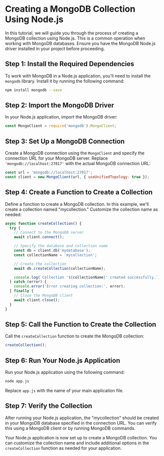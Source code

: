 # Creating a MongoDB Collection Using Node.js

In this tutorial, we will guide you through the process of creating a MongoDB collection using Node.js. This is a common operation when working with MongoDB databases. Ensure you have the MongoDB Node.js driver installed in your project before proceeding.

## Step 1: Install the Required Dependencies

To work with MongoDB in a Node.js application, you'll need to install the `mongodb` library. Install it by running the following command:

```bash
npm install mongodb --save
```

## Step 2: Import the MongoDB Driver

In your Node.js application, import the MongoDB driver:

```javascript
const MongoClient = require('mongodb').MongoClient;
```

## Step 3: Set Up a MongoDB Connection

Create a MongoDB connection using the `MongoClient` and specify the connection URL for your MongoDB server. Replace `'mongodb://localhost:27017'` with the actual MongoDB connection URL:

```javascript
const url = 'mongodb://localhost:27017';
const client = new MongoClient(url, { useUnifiedTopology: true });
```

## Step 4: Create a Function to Create a Collection

Define a function to create a MongoDB collection. In this example, we'll create a collection named "mycollection." Customize the collection name as needed:

```javascript
async function createCollection() {
  try {
    // Connect to the MongoDB server
    await client.connect();

    // Specify the database and collection name
    const db = client.db('mydatabase');
    const collectionName = 'mycollection';

    // Create the collection
    await db.createCollection(collectionName);

    console.log(`Collection '${collectionName}' created successfully.`);
  } catch (error) {
    console.error('Error creating collection:', error);
  } finally {
    // Close the MongoDB client
    await client.close();
  }
}
```

## Step 5: Call the Function to Create the Collection

Call the `createCollection` function to create the MongoDB collection:

```javascript
createCollection();
```

## Step 6: Run Your Node.js Application

Run your Node.js application using the following command:

```bash
node app.js
```

Replace `app.js` with the name of your main application file.

## Step 7: Verify the Collection

After running your Node.js application, the "mycollection" should be created in your MongoDB database specified in the connection URL. You can verify this using a MongoDB client or by running MongoDB commands.

Your Node.js application is now set up to create a MongoDB collection. You can customize the collection name and include additional options in the `createCollection` function as needed for your application.
